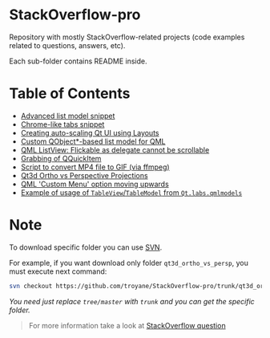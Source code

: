 # StackOverflow-pro

Repository with mostly StackOverflow-related projects (code examples related to questions, answers, etc).

Each sub-folder contains README inside.


# Table of Contents

 - [Advanced list model snippet](/AdvModel_qml)
 - [Chrome-like tabs snippet](/chrome-tabs)
 - [Creating auto-scaling Qt UI using Layouts](/creating-auto-scaling-qt-ui-using-layouts)
 - [Custom QObject*-based list model for QML](/custom-list-for-qml)
 - [QML ListView: Flickable as delegate cannot be scrollable](/flickable)
 - [Grabbing of QQuickItem](/grab_qml_item)
 - [Script to convert MP4 file to GIF (via ffmpeg)](/mp42gif)
 - [Qt3d Ortho vs Perspective Projections](/qt3d_ortho_vs_persp)
 - [QML 'Custom Menu' option moving upwards](/so_smooth)
 - [Example of usage of `TableView`/`TableModel` from  `Qt.labs.qmlmodels`](/TestTableViewModels)
 

# Note

To download specific folder you can use [SVN](https://subversion.apache.org/packages.html). 

For example, if you want download only folder `qt3d_ortho_vs_persp`, you must execute next command:

```bash
svn checkout https://github.com/troyane/StackOverflow-pro/trunk/qt3d_ortho_vs_persp
```
*You need just replace `tree/master` with `trunk` and you can get the specific folder.*

> For more information take a look at [StackOverflow question ](http://stackoverflow.com/questions/7106012/download-a-single-folder-or-directory-from-a-github-repo)
